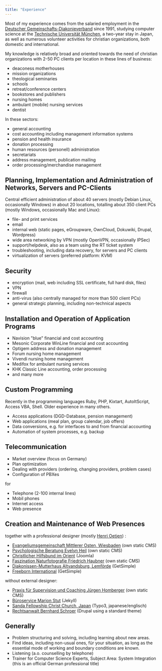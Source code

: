 ```yaml
---
title: "Experience"
---
```

Most of my experience comes from the salaried employment in the [Deutscher Gemeinschafts-Diakonieverband](http://www.dgd.org) since 1991, studying computer science at the [Technische Universität München](http://www.tu-muenchen.de), a two-year stay in Japan, as well as numerous volunteer activities for christian organizations, both domestic and international.

My knowledge is relatively broad and oriented towards the need of christian organizations with 2-50 PC clients per location in these lines of business:

* deaconess motherhouses
* mission organizations
* theological seminaries
* schools
* retreat/conference centers
* bookstores and publishers
* nursing homes
* ambulant (mobile) nursing services
* dentist

In these sectors:

* general accounting
* cost accounting including management information systems
* pension and health insurance
* donation processing
* human resources (personell) administration
* secretariats
* address management, publication mailing
* order processing/merchandise management

## Planning, Implementation and Administration of Networks, Servers and PC-Clients

Central efficient administration of about 40 servers (mostly Debian Linux, occasionally Windows) in about 20 locations, totalling about 350 client PCs (mostly Windows, occasionally Mac and Linux):

* file- and print services
* email
* internal web (static pages, eGroupware, OwnCloud, Dokuwiki, Drupal, Wordpress)
* wide area networking by VPN (mostly OpenVPN, occasionally IPSec)
* support/helpdesk, also as a team using the RT ticket system
* troubleshooting, including data recovery, for servers and PC clients
* virtualization of servers (preferred platform: KVM)

## Security

* encryption (mail, web including SSL certificate, full hard disk, files)
* VPN
* firewall
* anti-virus (also centrally managed for more than 500 client PCs)
* general strategic planning, including non-technical aspects

## Installation and Operation of Application Programs

* Navision "blue" financial and cost accounting
* Mesonic Corporate WinLine financial and cost accounting
* Optigem address and donation management
* Forum nursing home management
* Vivendi nursing home management
* Medifox for ambulant nursing services
* KHK Classic Line accounting, order processing
* and many more

## Custom Programming

Recently in the programming languages Ruby, PHP, Kixtart, AutoItScript,
Access VBA, Shell. Older experience in many others.

* Access applications (DGD-Database, pension management)
* Web applications (meal plan, group calendar, job offers)
* Data conversions, e.g. for interfaces to and from financial accounting
* Automation of system processes, e.g. backup

## Telecommunication

* Market overview (focus on Germany)
* Plan optimization
* Dealing with providers (ordering, changing providers, problem cases)
* Configuration of PBXes

for

* Telephone (2-100 internal lines)
* Mobil phones
* Internet access
* Web presence

## Creation and Maintenance of Web Presences

together with a professional designer (mostly [Henri Oetjen](http://www.designbuero-oetjen.de)) :

* [Evangeliumsgemeinschaft Mittlerer Osten, Wiesbaden](http://www.emo-wiesbaden.de) (own static CMS)
* [Psychologische Beratung Evelyn Heil](http://www.leben-hat-sinn.de) (own static CMS)
* [Christlicher Hilfsbund im Orient](http://www.hilfsbund.de) (Joomla)
* [Faszination Naturfotografie Friedrich Haubner](http://www.naturfoto-haubner.de) (own static CMS)
* [Diakonissen-Mutterhaus Altvandsburg, Lemförde](http://www.altvandsburg.de) (GetSimple)
* [Freeborn International](http://www.freeborn-germany.org) (GetSimple)

without external designer:

* [Praxis für Supervision und Coaching Jürgen Homberger](http://www.supervision-homberger.de) (own static CMS)
* [Büroservice Marion Stut](http://www.marion-stut.de) (Jekyll)
* [Sanda Fellowship Christ Church, Japan](http://www.sanda-fcc.org) (Typo3, japanese/englisch)
* [Rechtsanwalt Bernhard Schroer](http://www.rechtsanwalt-schroer.de) (Drupal using a standard theme)

## Generally

* Problem structuring and solving, including learning about new areas.
* Find ideas, including non-usual ones, für your situation, as long as the essential mode of working and boundary conditions are known.
* Listening (a.o. counselling by telephone)
* Trainer for Computer Science Experts, Subject Area: System Integration (this is an official German professional title)
